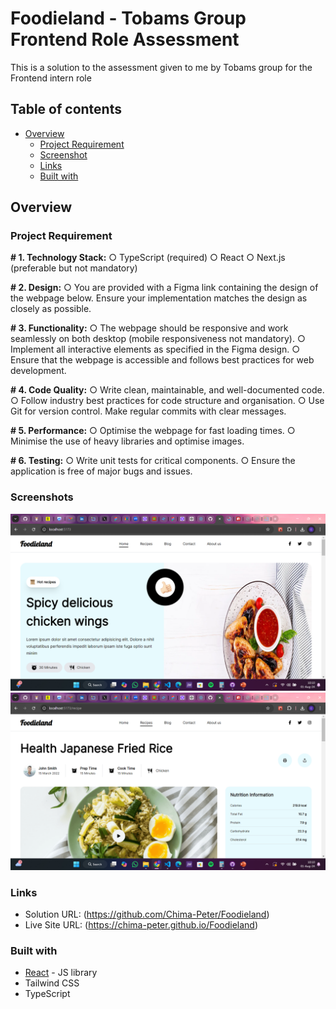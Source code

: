 # Foodieland - Tobams Group Frontend Role Assessment

This is a solution to the assessment given to me by Tobams group for the Frontend intern role

## Table of contents

- [Overview](#overview)
  - [Project Requirement](#project-requirement)
  - [Screenshot](#screenshot)
  - [Links](#links)
  - [Built with](#built-with)


## Overview

### Project Requirement


   **# 1. Technology Stack:**
      ○ TypeScript (required)
      ○ React
      ○ Next.js (preferable but not mandatory)

   **# 2. Design:**
      ○ You are provided with a Figma link containing the design of the webpage below. Ensure your implementation matches the design as closely as possible.

   **# 3. Functionality:**
      ○ The webpage should be responsive and work seamlessly on both desktop (mobile responsiveness not mandatory).
      ○ Implement all interactive elements as specified in the Figma design.
      ○ Ensure that the webpage is accessible and follows best practices for web development.

   **# 4. Code Quality:**
      ○ Write clean, maintainable, and well-documented code.
      ○ Follow industry best practices for code structure and organisation.
      ○ Use Git for version control. Make regular commits with clear messages.

   **# 5. Performance:**
      ○ Optimise the webpage for fast loading times.
      ○ Minimise the use of heavy libraries and optimise images.

   **# 6. Testing:**
      ○ Write unit tests for critical components.
      ○ Ensure the application is free of major bugs and issues.



### Screenshots


![](./public/images/readme/scs.png)
![](./public/images/readme/scs1.png)

### Links

- Solution URL: (https://github.com/Chima-Peter/Foodieland)
- Live Site URL: (https://chima-peter.github.io/Foodieland)

### Built with


- [React](https://reactjs.org/) - JS library
- Tailwind CSS
- TypeScript
